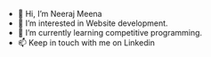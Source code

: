 - 👋 Hi, I’m Neeraj Meena
- 👀 I’m interested in Website development. 
- 🌱 I’m currently learning competitive programming.
- 📫 Keep in touch with me on Linkedin

<!---
neeraj542/neeraj542 is a ✨ special ✨ repository because its `README.md` (this file) appears on your GitHub profile.
You can click the Preview link to take a look at your changes.
--->
